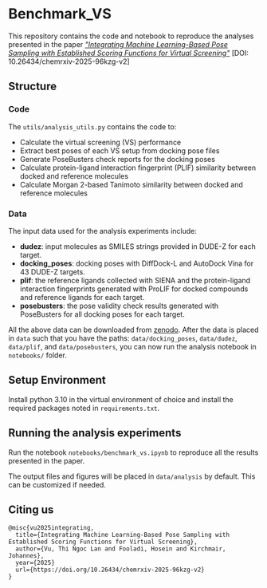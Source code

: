 # Benchmark_VS
This repository contains the code and notebook to reproduce the analyses presented in the paper [*"Integrating Machine Learning-Based Pose Sampling with Established Scoring Functions for Virtual Screening"*](https://doi.org/10.26434/chemrxiv-2025-96kzg-v2) [DOI: 10.26434/chemrxiv-2025-96kzg-v2]

## Structure
### Code

The `utils/analysis_utils.py` contains the code to:
- Calculate the virtual screening (VS) performance
- Extract best poses of each VS setup from docking pose files
- Generate PoseBusters check reports for the docking poses
- Calculate protein-ligand interaction fingerprint (PLIF) similarity between docked and reference molecules
- Calculate Morgan 2-based Tanimoto similarity between docked and reference molecules

### Data

The input data used for the analysis experiments include:
- **dudez**: input molecules as SMILES strings provided in DUDE-Z for each target.
- **docking_poses**: docking poses with DiffDock-L and AutoDock Vina for 43 DUDE-Z targets.
- **plif**: the reference ligands collected with SIENA and the protein-ligand interaction fingerprints generated with ProLIF for docked compounds and reference ligands for each target.
- **posebusters**: the pose validity check results generated with PoseBusters for all docking poses for each target.

All the above data can be downloaded from [zenodo](https://zenodo.org/records/14905986). After the data is placed in `data` such that you have the paths: `data/docking_poses`, `data/dudez`, `data/plif`, and `data/posebusters`, you can now run the analysis notebook in `notebooks/` folder.

## Setup Environment

Install python 3.10 in the virtual environment of choice and install the required packages noted in `requirements.txt`.

## Running the analysis experiments

Run the notebook `notebooks/benchmark_vs.ipynb` to reproduce all the results presented in the paper.

The output files and figures will be placed in `data/analysis` by default. This can be customized if needed.

## Citing us
```
@misc{vu2025integrating,
  title={Integrating Machine Learning-Based Pose Sampling with Established Scoring Functions for Virtual Screening},
  author={Vu, Thi Ngoc Lan and Fooladi, Hosein and Kirchmair, Johannes},
  year={2025}
  url={https://doi.org/10.26434/chemrxiv-2025-96kzg-v2}
}
```







